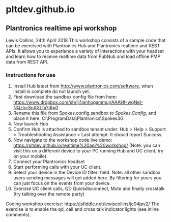 # pltdev.github.io
## Plantronics realtime api workshop
Lewis Collins, 24th April 2018
This workshop consists of a sample code that can be exercised with Plantronics Hub and Plantronics realtime and REST APIs.
It allows you to experience a variety of interactions with your headset and learn how to receive realtime data from PubNub and load offline PMP data from REST API.
### Instructions for use
1. Install Hub latest from http://www.plantronics.com/software, when install is complete do not launch yet.
2. First download the sandbox config file from here: https://www.dropbox.com/sh/lji1ianhogammuj/AAAHf-wqNeI-NQzIcrSnAXLfa?dl=0 
3. Rename this file from Spokes.config.sandbox to *Spokes.Config*, and place it here: C:\ProgramData\Plantronics\Spokes3G
4. Now launch Hub
5. Confirm Hub is attached to sandbox tenant under: Hub > Help > Support > Troubleshooting Assistance > Last attempt. It should report Success.
6. Now navigate to the workshop code live demo: https://pltdev.github.io/realtime%20api%20workshop/ (Note: you can visit this on a different device to your PC running Hub and UC client, try on your mobile).
7. Connect your Plantronics headset
8. Start performing calls with your UC client.
9. Select your device in the Device ID filter: field. Note: all other sandbox users sending messages will get added here. By filtering for yours you can just focus on the events from your device.
10. Exercise UC client calls, QD Quickdisconnect, Mute and finally crosstalk (try talking over the remote party)

Coding workshop exercise: https://jsfiddle.net/lewiscollins/jc04jpv2/
The exercise is to enable the qd, call and cross talk indicator lights (see inline comments).

